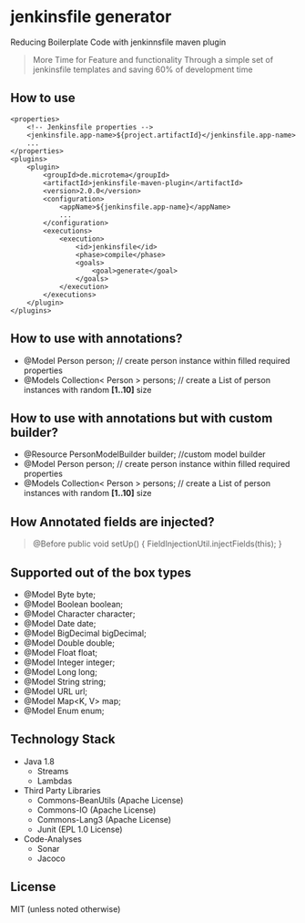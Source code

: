 # jenkinsfile generator
Reducing Boilerplate Code with jenkinnsfile maven plugin
> More Time for Feature and functionality
  Through a simple set of jenkinsfile templates and saving 60% of development time 

## How to use

```
<properties>
    <!-- Jenkinsfile properties -->
    <jenkinsfile.app-name>${project.artifactId}</jenkinsfile.app-name>
    ...
</properties>
<plugins>
    <plugin>
        <groupId>de.microtema</groupId>
        <artifactId>jenkinsfile-maven-plugin</artifactId>
        <version>2.0.0</version>
        <configuration>
            <appName>${jenkinsfile.app-name}</appName>
            ...
        </configuration>
        <executions>
            <execution>
                <id>jenkinsfile</id>
                <phase>compile</phase>
                <goals>
                    <goal>generate</goal>
                </goals>
            </execution>
        </executions>
    </plugin>
</plugins>
```
    
## How to use with annotations?

*  @Model Person person; // create person instance within filled required properties
*  @Models Collection< Person > persons; // create a List of person instances with random **[1..10]** size
  
## How to use with annotations but with custom builder?

*  @Resource PersonModelBuilder builder; //custom model builder
*  @Model Person person; // create person instance within filled required properties
*  @Models Collection< Person > persons; // create a List of person instances with random **[1..10]** size

## How Annotated fields are injected?

>  @Before public void setUp() {
>      FieldInjectionUtil.injectFields(this);
>  }

## Supported out of the box types

* @Model Byte byte;
* @Model Boolean boolean;
* @Model Character character;
* @Model Date date;
* @Model BigDecimal bigDecimal;
* @Model Double double;
* @Model Float float;
* @Model Integer integer;
* @Model Long long;
* @Model String string;
* @Model URL url;
* @Model Map<K, V> map;
* @Model Enum enum;
    
## Technology Stack

* Java 1.8
    * Streams 
    * Lambdas
* Third Party Libraries
    * Commons-BeanUtils (Apache License)
    * Commons-IO (Apache License)
    * Commons-Lang3 (Apache License)
    * Junit (EPL 1.0 License)
* Code-Analyses
    * Sonar
    * Jacoco
    
## License

MIT (unless noted otherwise)

